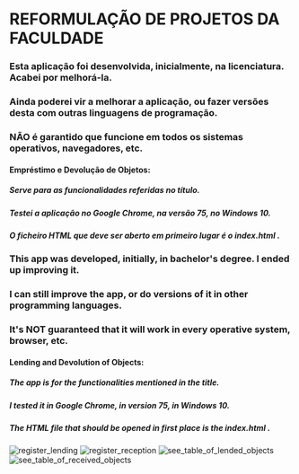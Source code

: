 # REFORMULAÇÃO DE PROJETOS DA FACULDADE

### Esta aplicação foi desenvolvida, inicialmente, na licenciatura. Acabei por melhorá-la.

### Ainda poderei vir a melhorar a aplicação, ou fazer versões desta com outras linguagens de programação.
### NÃO é garantido que funcione em todos os sistemas operativos, navegadores, etc.

#### Empréstimo e Devolução de Objetos:

##### 	Serve para as funcionalidades referidas no título.
##### 	Testei a aplicação no Google Chrome, na versão 75, no Windows 10.
#####   O ficheiro HTML que deve ser aberto em primeiro lugar é o index.html .


### This app was developed, initially, in bachelor's degree. I ended up improving it.

### I can still improve the app, or do versions of it in other programming languages.
### It's NOT guaranteed that it will work in every operative system, browser, etc.

#### Lending and Devolution of Objects:

##### The app is for the functionalities mentioned in the title.
##### I tested it in Google Chrome, in version 75, in Windows 10.
##### The HTML file that should be opened in first place is the index.html .

![register_lending](https://user-images.githubusercontent.com/36827489/61084006-f94f1c00-a424-11e9-95cd-a893be5669cf.png)
![register_reception](https://user-images.githubusercontent.com/36827489/61084002-f8b68580-a424-11e9-83a4-e9f649da9123.png)
![see_table_of_lended_objects](https://user-images.githubusercontent.com/36827489/61084003-f8b68580-a424-11e9-8834-3eb3b0cca2d7.png)
![see_table_of_received_objects](https://user-images.githubusercontent.com/36827489/61084005-f94f1c00-a424-11e9-9d5f-8529191d7ec6.png)

